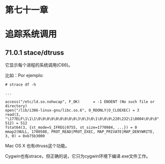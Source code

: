 # 第七十一章

# 追踪系统调用

## 71.0.1 stace/dtruss

它显示每个进程的系统调用(C66)。

比如：Por ejemplo:

```
# strace df -h

...

access("/etc/ld.so.nohwcap", F_OK)      = -1 ENOENT (No such file or directory)
open("/lib/i386-linux-gnu/libc.so.6", O_RDONLY|O_CLOEXEC) = 3
read(3, "\177ELF\1\1\1\0\0\0\0\0\0\0\0\0\3\0\3\0\1\0\0\0\220\232\1\0004\0\0\0"..., 512) = 512
fstat64(3, {st_mode=S_IFREG|0755, st_size=1770984, ...}) = 0
mmap2(NULL, 1780508, PROT_READ|PROT_EXEC, MAP_PRIVATE|MAP_DENYWRITE, 3, 0) = 0xb75b3000
```

Mac OS X 也有dtruss这个功能。

Cygwin也有strace，但正确的说，它只为cygwin环境下编译.exe文件工作。
